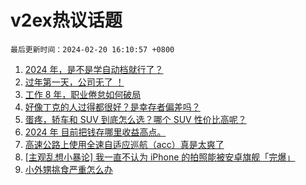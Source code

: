 # v2ex热议话题

`最后更新时间：2024-02-20 16:10:57 +0800`

1. [2024 年，是不是学自动档就行了？](https://www.v2ex.com/t/1016734)
1. [过年第一天，公司无了 ！](https://www.v2ex.com/t/1016608)
1. [工作 8 年，职业倦怠如何破局](https://www.v2ex.com/t/1016579)
1. [好像丁克的人过得都很好？是幸存者偏差吗？](https://www.v2ex.com/t/1016649)
1. [蛋疼，轿车和 SUV 到底怎么选？哪个 SUV 性价比高呢？](https://www.v2ex.com/t/1016592)
1. [2024 年 目前把钱存哪里收益高点。](https://www.v2ex.com/t/1016722)
1. [高速公路上使用全速自适应巡航（acc）真是太爽了](https://www.v2ex.com/t/1016739)
1. [[主观乱想小暴论] 我一直不认为 iPhone 的拍照能被安卓旗舰「完爆」](https://www.v2ex.com/t/1016755)
1. [小外甥挑食严重怎么办](https://www.v2ex.com/t/1016704)

